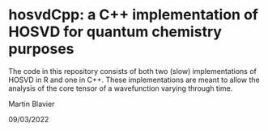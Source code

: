 # hosvdCpp: a C++ implementation of HOSVD for quantum chemistry purposes

The code in this repository consists of both two (slow) implementations of
HOSVD in R and one in C++. These implementations are meant to allow the analysis
of the core tensor of a wavefunction varying through time.

Martin Blavier

09/03/2022
